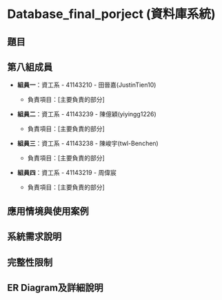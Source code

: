 # Database_final_porject (資料庫系統)
## 題目
## 第八組成員


- **組員一**：資工系 - 41143210 - 田晉嘉(JustinTien10)
  - 負責項目：[主要負責的部分]

- **組員二**：資工系 - 41143239 - 陳億穎(yiyingg1226)
  - 負責項目：[主要負責的部分]

- **組員三**：資工系 - 41143238 -  陳峻宇(twl-Benchen)
  - 負責項目：[主要負責的部分]

- **組員四**：資工系 - 41143219 -  周偉宸
  - 負責項目：[主要負責的部分]

## 應用情境與使用案例

## 系統需求說明

## 完整性限制

## ER Diagram及詳細說明


